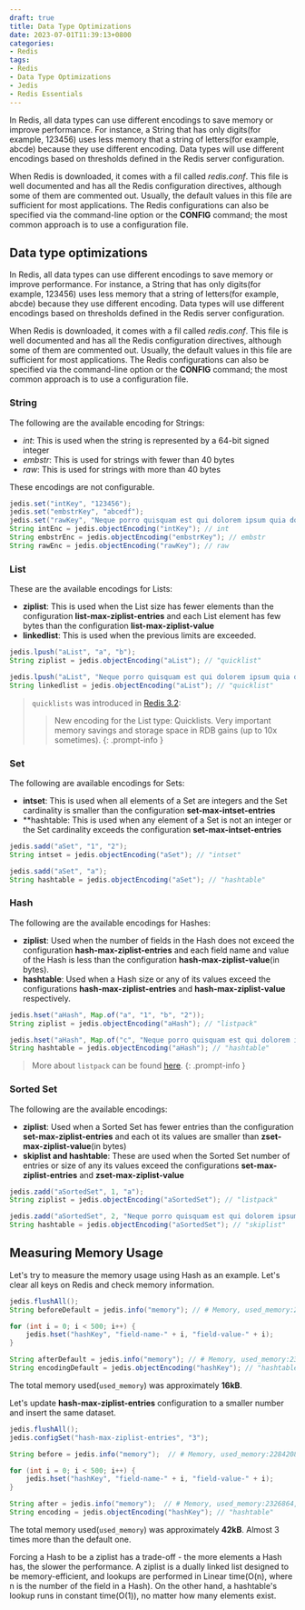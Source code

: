 ```yaml
---
draft: true
title: Data Type Optimizations
date: 2023-07-01T11:39:13+0800
categories:
- Redis
tags: 
- Redis
- Data Type Optimizations
- Jedis
- Redis Essentials
---
```


In Redis, all data types can use different encodings to save memory or improve performance. For instance,
a String that has only digits(for example, 123456) uses less memory that a string of letters(for example,
abcde) because they use different encoding. Data types will use different encodings based on thresholds
defined in the Redis server configuration.

When Redis is downloaded, it comes with a fil called _redis.conf_. This file is well documented and has all
the Redis configuration directives, although some of them are commented out. Usually, the default values in
this file are sufficient for most applications. The Redis configurations can also be specified via the
command-line option or the **CONFIG** command; the most common approach is to use a configuration file.
## Data type optimizations

In Redis, all data types can use different encodings to save memory or improve performance. For instance,
a String that has only digits(for example, 123456) uses less memory that a string of letters(for example,
abcde) because they use different encoding. Data types will use different encodings based on thresholds
defined in the Redis server configuration.

When Redis is downloaded, it comes with a fil called _redis.conf_. This file is well documented and has all
the Redis configuration directives, although some of them are commented out. Usually, the default values in
this file are sufficient for most applications. The Redis configurations can also be specified via the
command-line option or the **CONFIG** command; the most common approach is to use a configuration file.
### String

The following are the available encoding for Strings:
* _int_: This is used when the string is represented by a 64-bit signed integer
* _embstr_: This is used for strings with fewer than 40 bytes
* _raw_: This is used for strings with more than 40 bytes

These encodings are not configurable.

```java
jedis.set("intKey", "123456");
jedis.set("embstrKey", "abcedf");
jedis.set("rawKey", "Neque porro quisquam est qui dolorem ipsum quia dolor sit amet, consectetur, adipisci velit...");
String intEnc = jedis.objectEncoding("intKey"); // int
String embstrEnc = jedis.objectEncoding("embstrKey"); // embstr
String rawEnc = jedis.objectEncoding("rawKey"); // raw
```
### List

These are the available encodings for Lists:
* **ziplist**: This is used when the List size has fewer elements than the configuration
   **list-max-ziplist-entries** and each List element has few bytes than the configuration
   **list-max-ziplist-value**
* **linkedlist**: This is used when the previous limits are exceeded.

```java
jedis.lpush("aList", "a", "b");
String ziplist = jedis.objectEncoding("aList"); // "quicklist"

jedis.lpush("aList", "Neque porro quisquam est qui dolorem ipsum quia dolor sit amet, consectetur, adipisci velit...");
String linkedlist = jedis.objectEncoding("aList"); // "quicklist"
```

> `quicklists` was introduced in [Redis 3.2](https://raw.githubusercontent.com/antirez/redis/3.2/00-RELEASENOTES):
> 
> > New encoding for the List type: Quicklists. Very important memory savings and storage space in RDB gains (up to 10x sometimes).
{: .prompt-info }

### Set

The following are available encodings for Sets:
* **intset**: This is used when all elements of a Set are integers and the Set cardinality is
  smaller than the configuration **set-max-intset-entries**
* **hashtable: This is used when any element of a Set is not an integer or the Set cardinality
  exceeds the configuration **set-max-intset-entries**


```java
jedis.sadd("aSet", "1", "2");
String intset = jedis.objectEncoding("aSet"); // "intset"

jedis.sadd("aSet", "a");
String hashtable = jedis.objectEncoding("aSet"); // "hashtable"
```
### Hash

The following are the available encodings for Hashes:

* **ziplist**: Used when the number of fields in the Hash does not exceed the configuration
   **hash-max-ziplist-entries** and each field name and value of the Hash is less than the configuration
   **hash-max-ziplist-value**(in bytes).
* **hashtable**: Used when a Hash size or any of its values exceed the configurations **hash-max-ziplist-entries** and **hash-max-ziplist-value** respectively.

```java
jedis.hset("aHash", Map.of("a", "1", "b", "2"));
String ziplist = jedis.objectEncoding("aHash"); // "listpack"

jedis.hset("aHash", Map.of("c", "Neque porro quisquam est qui dolorem ipsum quia dolor sit amet, consectetur, adipisci velit..."));
String hashtable = jedis.objectEncoding("aHash"); // "hashtable"
```

> More about `listpack` can be found [here](https://gist.github.com/antirez/66ffab20190ece8a7485bd9accfbc175).
{: .prompt-info }

### Sorted Set
The following are the available encodings:

* **ziplist**: Used when a Sorted Set has fewer entries than the configuration **set-max-ziplist-entries**
   and each ot its values are smaller than **zset-max-ziplist-value**(in bytes)
* **skiplist and hashtable**: These are used when the Sorted Set number of entries or size of any
  its values exceed the configurations **set-max-ziplist-entries** and **zset-max-ziplist-value**

```java
jedis.zadd("aSortedSet", 1, "a");
String ziplist = jedis.objectEncoding("aSortedSet"); // "listpack"

jedis.zadd("aSortedSet", 2, "Neque porro quisquam est qui dolorem ipsum quia dolor sit amet, consectetur, adipisci velit...");
String hashtable = jedis.objectEncoding("aSortedSet"); // "skiplist"
```


## Measuring Memory Usage

Let's try to measure the memory usage using Hash as an example.
Let's clear all keys on Redis and check memory information.

```java
jedis.flushAll();
String beforeDefault = jedis.info("memory"); // # Memory, used_memory:2284016, used_memory_human:2.18M, used_memory_rss:3694592, used_memory_rss_human:3.52M, used_memory_peak:2326464, used_memory_peak_human:2.22M, used_memory_peak_perc:98.18%, used_memory_overhead:1079328, used_memory_startup:1078560, used_memory_dataset:1204688, used_memory_dataset_perc:99.94%, allocator_allocated:2249104, allocator_active:3659776, allocator_resident:3659776, total_system_memory:17179869184, total_system_memory_human:16.00G, used_memory_lua:34816, used_memory_vm_eval:34816, used_memory_lua_human:34.00K, used_memory_scripts_eval:552, number_of_cached_scripts:3, number_of_functions:0, number_of_libraries:0, used_memory_vm_functions:32768, used_memory_vm_total:67584, used_memory_vm_total_human:66.00K, used_memory_functions:216, used_memory_scripts:768, used_memory_scripts_human:768B, maxmemory:0, maxmemory_human:0B, maxmemory_policy:noeviction, allocator_frag_ratio:1.63, allocator_frag_bytes:1410672, allocator_rss_ratio:1.00, allocator_rss_bytes:0, rss_overhead_ratio:1.01, rss_overhead_bytes:34816, mem_fragmentation_ratio:1.64, mem_fragmentation_bytes:1445488, mem_not_counted_for_evict:0, mem_replication_backlog:0, mem_total_replication_buffers:0, mem_clients_slaves:0, mem_clients_normal:0, mem_cluster_links:0, mem_aof_buffer:0, mem_allocator:libc, active_defrag_running:0, lazyfree_pending_objects:0, lazyfreed_objects:0

for (int i = 0; i < 500; i++) {
    jedis.hset("hashKey", "field-name-" + i, "field-value-" + i);
}

String afterDefault = jedis.info("memory"); // # Memory, used_memory:2326672, used_memory_human:2.22M, used_memory_rss:3694592, used_memory_rss_human:3.52M, used_memory_peak:2326672, used_memory_peak_human:2.22M, used_memory_peak_perc:100.00%, used_memory_overhead:1113432, used_memory_startup:1078560, used_memory_dataset:1213240, used_memory_dataset_perc:97.21%, allocator_allocated:2283776, allocator_active:3659776, allocator_resident:3659776, total_system_memory:17179869184, total_system_memory_human:16.00G, used_memory_lua:34816, used_memory_vm_eval:34816, used_memory_lua_human:34.00K, used_memory_scripts_eval:552, number_of_cached_scripts:3, number_of_functions:0, number_of_libraries:0, used_memory_vm_functions:32768, used_memory_vm_total:67584, used_memory_vm_total_human:66.00K, used_memory_functions:216, used_memory_scripts:768, used_memory_scripts_human:768B, maxmemory:0, maxmemory_human:0B, maxmemory_policy:noeviction, allocator_frag_ratio:1.60, allocator_frag_bytes:1376000, allocator_rss_ratio:1.00, allocator_rss_bytes:0, rss_overhead_ratio:1.01, rss_overhead_bytes:34816, mem_fragmentation_ratio:1.62, mem_fragmentation_bytes:1410816, mem_not_counted_for_evict:0, mem_replication_backlog:0, mem_total_replication_buffers:0, mem_clients_slaves:0, mem_clients_normal:34032, mem_cluster_links:0, mem_aof_buffer:0, mem_allocator:libc, active_defrag_running:0, lazyfree_pending_objects:0, lazyfreed_objects:0
String encodingDefault = jedis.objectEncoding("hashKey"); // "hashtable"
```
The total memory used(`used_memory`) was approximately **16kB**.

Let's update **hash-max-ziplist-entries** configuration to a smaller number and insert the same dataset.
```java
jedis.flushAll();
jedis.configSet("hash-max-ziplist-entries", "3");

String before = jedis.info("memory");  // # Memory, used_memory:2284208, used_memory_human:2.18M, used_memory_rss:3694592, used_memory_rss_human:3.52M, used_memory_peak:2326672, used_memory_peak_human:2.22M, used_memory_peak_perc:98.17%, used_memory_overhead:1113360, used_memory_startup:1078560, used_memory_dataset:1170848, used_memory_dataset_perc:97.11%, allocator_allocated:2283776, allocator_active:3659776, allocator_resident:3659776, total_system_memory:17179869184, total_system_memory_human:16.00G, used_memory_lua:34816, used_memory_vm_eval:34816, used_memory_lua_human:34.00K, used_memory_scripts_eval:552, number_of_cached_scripts:3, number_of_functions:0, number_of_libraries:0, used_memory_vm_functions:32768, used_memory_vm_total:67584, used_memory_vm_total_human:66.00K, used_memory_functions:216, used_memory_scripts:768, used_memory_scripts_human:768B, maxmemory:0, maxmemory_human:0B, maxmemory_policy:noeviction, allocator_frag_ratio:1.60, allocator_frag_bytes:1376000, allocator_rss_ratio:1.00, allocator_rss_bytes:0, rss_overhead_ratio:1.01, rss_overhead_bytes:34816, mem_fragmentation_ratio:1.62, mem_fragmentation_bytes:1410816, mem_not_counted_for_evict:0, mem_replication_backlog:0, mem_total_replication_buffers:0, mem_clients_slaves:0, mem_clients_normal:34032, mem_cluster_links:0, mem_aof_buffer:0, mem_allocator:libc, active_defrag_running:0, lazyfree_pending_objects:0, lazyfreed_objects:0

for (int i = 0; i < 500; i++) {
    jedis.hset("hashKey", "field-name-" + i, "field-value-" + i);
}

String after = jedis.info("memory");  // # Memory, used_memory:2326864, used_memory_human:2.22M, used_memory_rss:3694592, used_memory_rss_human:3.52M, used_memory_peak:2326864, used_memory_peak_human:2.22M, used_memory_peak_perc:100.00%, used_memory_overhead:1113432, used_memory_startup:1078560, used_memory_dataset:1213432, used_memory_dataset_perc:97.21%, allocator_allocated:2283776, allocator_active:3659776, allocator_resident:3659776, total_system_memory:17179869184, total_system_memory_human:16.00G, used_memory_lua:34816, used_memory_vm_eval:34816, used_memory_lua_human:34.00K, used_memory_scripts_eval:552, number_of_cached_scripts:3, number_of_functions:0, number_of_libraries:0, used_memory_vm_functions:32768, used_memory_vm_total:67584, used_memory_vm_total_human:66.00K, used_memory_functions:216, used_memory_scripts:768, used_memory_scripts_human:768B, maxmemory:0, maxmemory_human:0B, maxmemory_policy:noeviction, allocator_frag_ratio:1.60, allocator_frag_bytes:1376000, allocator_rss_ratio:1.00, allocator_rss_bytes:0, rss_overhead_ratio:1.01, rss_overhead_bytes:34816, mem_fragmentation_ratio:1.62, mem_fragmentation_bytes:1410816, mem_not_counted_for_evict:0, mem_replication_backlog:0, mem_total_replication_buffers:0, mem_clients_slaves:0, mem_clients_normal:34032, mem_cluster_links:0, mem_aof_buffer:0, mem_allocator:libc, active_defrag_running:0, lazyfree_pending_objects:0, lazyfreed_objects:0
String encoding = jedis.objectEncoding("hashKey"); // "hashtable"
```
The total memory used(`used_memory`) was approximately **42kB**. Almost 3 times more than the default one.

Forcing a Hash to be a ziplist has a trade-off -  the more elements a Hash has, the slower the performance.
A ziplist is a dually linked list designed to be memory-efficient, and lookups are performed in Linear
time(O(n), where n is the number of the field in a Hash). On the other hand, a hashtable's lookup runs in
constant time(O(1)), no matter how many elements exist.


